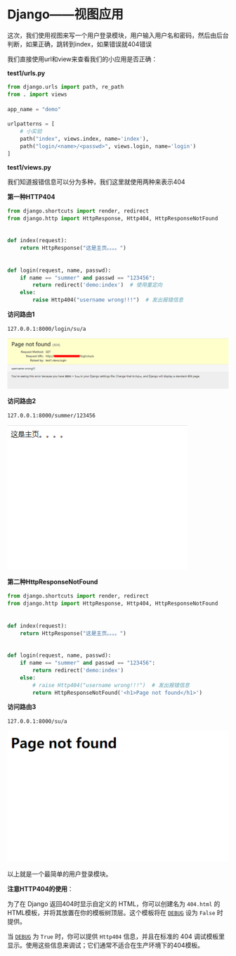 # Django——视图应用

这次，我们使用视图来写一个用户登录模块，用户输入用户名和密码，然后由后台判断，如果正确，跳转到index，如果错误就404错误

我们直接使用url和view来查看我们的小应用是否正确：

**test1/urls.py**

```python
from django.urls import path, re_path
from . import views

app_name = "demo"

urlpatterns = [
	# 小实验
	path("index", views.index, name='index'),
	path("login/<name>/<passwd>", views.login, name='login')
]
```

**test1/views.py**

我们知道报错信息可以分为多种，我们这里就使用两种来表示404

**第一种HTTP404**

```python
from django.shortcuts import render, redirect
from django.http import HttpResponse, Http404, HttpResponseNotFound


def index(request):
	return HttpResponse("这是主页。。。。")


def login(request, name, passwd):
	if name == "summer" and passwd == "123456":
		return redirect('demo:index')  # 使用重定向
	else:
		raise Http404("username wrong!!!")  # 发出报错信息
```

**访问路由1**

`127.0.0.1:8000/login/su/a`

![image-20210116193229360](imgs/image-20210116193229360.png)

**访问路由2**

`127.0.0.1:8000/summer/123456`

![](imgs/image-20210116184859703.png)

**第二种HttpResponseNotFound**

```python
from django.shortcuts import render, redirect
from django.http import HttpResponse, Http404, HttpResponseNotFound


def index(request):
	return HttpResponse("这是主页。。。。")


def login(request, name, passwd):
	if name == "summer" and passwd == "123456":
		return redirect('demo:index')
	else:
		# raise Http404("username wrong!!!")  # 发出报错信息
		return HttpResponseNotFound('<h1>Page not found</h1>')
```

**访问路由3**

`127.0.0.1:8000/su/a`

![image-20210116193558865](imgs/image-20210116193558865.png)

以上就是一个最简单的用户登录模块。

**注意HTTP404的使用**：

为了在 Django 返回404时显示自定义的 HTML，你可以创建名为 `404.html` 的HTML模板，并将其放置在你的模板树顶层。这个模板将在 [`DEBUG`](https://docs.djangoproject.com/zh-hans/3.1/ref/settings/#std:setting-DEBUG) 设为 `False` 时提供。

当 [`DEBUG`](https://docs.djangoproject.com/zh-hans/3.1/ref/settings/#std:setting-DEBUG) 为 `True` 时，你可以提供 `Http404` 信息，并且在标准的 404 调试模板里显示。使用这些信息来调试；它们通常不适合在生产环境下的404模板。